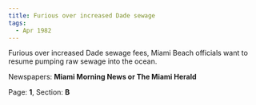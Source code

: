 ```yaml
---  
title: Furious over increased Dade sewage  
tags:  
  - Apr 1982  
---  
```

  
Furious over increased Dade sewage fees, Miami Beach officials want to resume pumping raw sewage into the ocean.  
  
Newspapers: **Miami Morning News or The Miami Herald**  
  
Page: **1**, Section: **B** 
